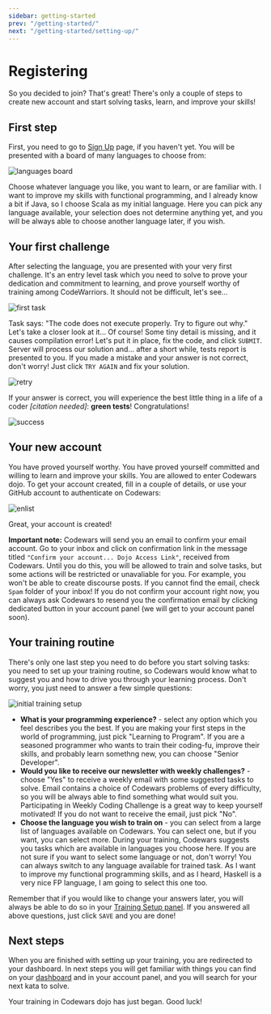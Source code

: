 ```yaml
---
sidebar: getting-started
prev: "/getting-started/"
next: "/getting-started/setting-up/"
---
```


<!--
Steps
1. Sign up
2. Choose language
3. Multiply CAPTCHA
4. Enlist
 - confirmation email
5. Initial training setup
6. Initial dashboard, popup "Let's get started!", read more
-->

# Registering

So you decided to join? That's great! There's only a couple of steps to create new account and start solving tasks, learn, and improve your skills!

## First step

First, you need to go to [Sign Up](https://www.codewars.com/join) page, if you haven't yet. You will be presented with a board of many languages to choose from:

![languages board](./img/registering_01_choose_language.png)

Choose whatever language you like, you want to learn, or are familiar with. I want to improve my skills with functional programming, and I already know a bit if Java, so I choose Scala as my initial language. Here you can pick any language available, your selection does not determine anything yet, and you will be always able to choose another language later, if you wish.

## Your first challenge

After selecting the language, you are presented with your very first challenge. It's an entry level task which you need to solve to prove your dedication and commitment to learning, and prove yourself worthy of training among CodeWarriors. It should not be difficult, let's see...

![first task](./img/registering_02_multiply_initial.png)

Task says: "The code does not execute properly. Try to figure out why." Let's take a closer look at it... Of course! Some tiny detail is missing, and it causes compilation error! Let's put it in place, fix the code, and click `SUBMIT`. Server will process our solution and... after a short while, tests report is presented to you. If you made a mistake and your answer is not correct, don't worry! Just click `TRY AGAIN` and fix your solution.

![retry](./img/registering_03_multiply_wrong_answer.png)

If your answer is correct, you will experience the best little thing in a life of a coder _[citation needed]_: **green tests**! Congratulations!

![success](./img/registering_04_multiply_success.png)

## Your new account

You have proved yourself worthy. You have proved yourself committed and willing to learn and improve your skills. You are allowed to enter Codewars dojo. To get your account created, fill in a couple of details, or use your GitHub account to authenticate on Codewars:

![enlist](./img/registering_05_enlist.png)

Great, your account is created!

**Important note:** Codewars will send you an email to confirm your email account. Go to your inbox and click on confirmation link in the message titled `"Confirm your account... Dojo Access Link"`, received from Codewars. Until you do this, you will be allowed to train and solve tasks, but some actions will be restricted or unavaliable for you. For example, you won't be able to create discourse posts. If you cannot find the email, check `Spam` folder of your inbox! If you do not confirm your account right now, you can always ask Codewars to resend you the confirmation email by clicking dedicated button in your account panel (we will get to your account panel soon).

## Your training routine

There's only one last step you need to do before you start solving tasks: you need to set up your training routine, so Codewars would know what to suggest you and how to drive you through your learning process. Don't worry, you just need to answer a few simple questions:

![initial training setup](./img/registering_06_initial_training_setup.png)

- **What is your programming experience?** - select any option which you feel describes you the best. If you are making your first steps in the world of programming, just pick "Learning to Program". If you are a seasoned programmer who wants to train their coding-fu, improve their skills, and probably learn somethng new, you can choose "Senior Developer".
- **Would you like to receive our newsletter with weekly challenges?** - choose "Yes" to receive a weekly email with some suggested tasks to solve. Email contains a choice of Codewars problems of every difficulty, so you will be always able to find something what would suit you. Participating in Weekly Coding Challenge is a great way to keep yourself motivated! If you do not want to receive the email, just pick "No".
- **Choose the language you wish to train on** - you can select from a large list of languages available on Codewars. You can select one, but if you want, you can select more. During your training, Codewars suggests you tasks which are available in languages you choose here. If you are not sure if you want to select some language or not, don't worry! You can always switch to any language available for trained task. As I want to improve my functional programming skills, and as I heard, Haskell is a very nice FP language, I am going to select this one too.

Remember that if you would like to change your answers later, you will always be able to do so in your [Training Setup panel](https://www.codewars.com/trainer/setup). If you answered all above questions, just click `SAVE` and you are done!

## Next steps

When you are finished with setting up your training, you are redirected to your dashboard. In next steps you will get familiar with things you can find on your [dashboard](https://www.codewars.com/dashboard) and in your account panel, and you will search for your next kata to solve.

Your training in Codewars dojo has just began. Good luck!
